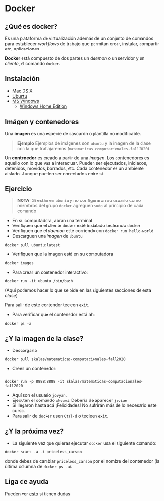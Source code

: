 # Docker

## ¿Qué es docker?

Es una plataforma de virtualización además de un conjunto de comandos para establecer *workflows* de trabajo que permitan crear, instalar, compartir etc, aplicaciones.

**Docker** está compuesto de dos partes un *daemon* o un servidor y un *cliente*, el comando `docker`. 

## Instalación

- [Mac OS X](https://docs.docker.com/docker-for-mac/)
- [Ubuntu](https://docs.docker.com/engine/install/ubuntu/)
- [MS Windows](https://docs.docker.com/docker-for-windows/install/)
  - [Windows Home Edition](https://docs.docker.com/docker-for-windows/install-windows-home/)

## Imágen y contenedores

Una **imagen** es una especie de cascarón o plantilla no modificable. 

> **Ejemplo** 
> Ejemplos de imágenes son `ubuntu` y la imagen de la clase con la que trabajaremos (`matematicas-computacionales-fall2020`).

Un **contenedor** es creado a partir de una *imagen*. Los contenedores es aquello con lo que vas a interactuar. Pueden ser ejecutados, iniciados, detenidos, movidos, borrados, etc. Cada contenedor es un ambiente aislado. Aunque pueden ser conectados entre sí.

## Ejercicio

> **NOTA:** Si están en `ubuntu` y no configuraron su usuario como miembros del grupo `docker` agreguen `sudo` al principio de cada comando


- En su computadora, abran una terminal 
- Verifiquen que el cliente `docker` esté instalado tecleando `docker`
- Verifiquen que el *daemon* esté corriendo con `docker run hello-world`
- Descarguen una *imagen* de `ubuntu`

```
docker pull ubuntu:latest
```

- Verifiquen que la imagen esté en su computadora

```
docker images
```


- Para crear un contenedor interactivo:

```
docker run -it ubuntu /bin/bash

```

(Aquí podemos hacer lo que se pide en las siguientes secciones de esta *clase*)


Para salir de este contendor tecleen `exit`.

- Para verificar que el contenedor está ahí:

```
docker ps -a
```


## ¿Y la imagen de la clase?

- Descargarla

```
docker pull skalas/matematicas-computacionales-fall2020
```

- Creen un contenedor:

```

docker run -p 8888:8888 -it skalas/matematicas-computacionales-fall2020 
```
- Aquí son el usuario `jovyan`.
- Ejecuten el comando `whoami`. Debería de aparecer `jovian`
- Si llegaron hasta acá ¡Felicidades! No sufrirán más de lo necesario este curso.
- Para salir de `docker` usen `Ctrl-d` o tecleen `exit`.


## ¿Y la próxima vez?

- La siguiente vez que quieras ejecutar `docker` usa el siguiente comando:
```
docker start -a -i priceless_carson
```
donde debes de cambiar `priceless_carson` por el nombre del contenedor (la última columna de `docker ps -a`).


## Liga de ayuda

Pueden ver [esto](https://github.com/wsargent/docker-cheat-sheet) si tienen dudas


